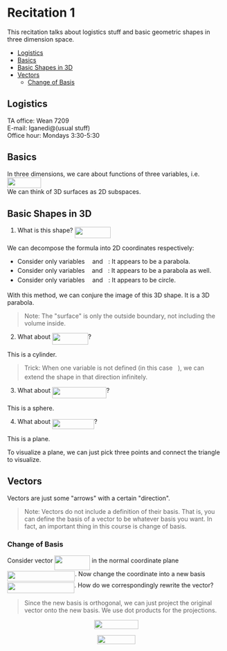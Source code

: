 # Recitation 1

This recitation talks about logistics stuff and basic geometric shapes in three dimension space.

<!-- START doctoc generated TOC please keep comment here to allow auto update -->
<!-- DON'T EDIT THIS SECTION, INSTEAD RE-RUN doctoc TO UPDATE -->


- [Logistics](#logistics)
- [Basics](#basics)
- [Basic Shapes in 3D](#basic-shapes-in-3d)
- [Vectors](#vectors)
  - [Change of Basis](#change-of-basis)

<!-- END doctoc generated TOC please keep comment here to allow auto update -->

## Logistics

TA office: Wean 7209 <br />
E-mail: Iganedi@(usual stuff) <br />
Office hour: Mondays 3:30-5:30 <br />

## Basics

In three dimensions, we care about functions of three variables, i.e. <img src="https://rawgit.com/in	git@github.com:SAMFYB/Calc-3D-Notebook/master/svgs/0ed04ca2a2f11ef9f60d5eaf9d444b14.svg?invert_in_darkmode" align=middle width=78.238215pt height=24.6576pt/> <br />
We can think of 3D surfaces as 2D subspaces.

## Basic Shapes in 3D

1. What is this shape? <img src="https://rawgit.com/in	git@github.com:SAMFYB/Calc-3D-Notebook/master/svgs/4a2bb1d1e991d6dd7158638a1e1c5a6c.svg?invert_in_darkmode" align=middle width=83.16957pt height=26.76201pt/>

We can decompose the formula into 2D coordinates respectively:

- Consider only variables <img src="https://rawgit.com/in	git@github.com:SAMFYB/Calc-3D-Notebook/master/svgs/332cc365a4987aacce0ead01b8bdcc0b.svg?invert_in_darkmode" align=middle width=9.3951pt height=14.15535pt/> and <img src="https://rawgit.com/in	git@github.com:SAMFYB/Calc-3D-Notebook/master/svgs/f93ce33e511096ed626b4719d50f17d2.svg?invert_in_darkmode" align=middle width=8.367645pt height=14.15535pt/>: It appears to be a parabola.
- Consider only variables <img src="https://rawgit.com/in	git@github.com:SAMFYB/Calc-3D-Notebook/master/svgs/deceeaf6940a8c7a5a02373728002b0f.svg?invert_in_darkmode" align=middle width=8.6493pt height=14.15535pt/> and <img src="https://rawgit.com/in	git@github.com:SAMFYB/Calc-3D-Notebook/master/svgs/f93ce33e511096ed626b4719d50f17d2.svg?invert_in_darkmode" align=middle width=8.367645pt height=14.15535pt/>: It appears to be a parabola as well.
- Consider only variables <img src="https://rawgit.com/in	git@github.com:SAMFYB/Calc-3D-Notebook/master/svgs/332cc365a4987aacce0ead01b8bdcc0b.svg?invert_in_darkmode" align=middle width=9.3951pt height=14.15535pt/> and <img src="https://rawgit.com/in	git@github.com:SAMFYB/Calc-3D-Notebook/master/svgs/deceeaf6940a8c7a5a02373728002b0f.svg?invert_in_darkmode" align=middle width=8.6493pt height=14.15535pt/>: It appears to be circle.

With this method, we can conjure the image of this 3D shape. It is a 3D parabola.

> Note: The "surface" is only the outside boundary, not including the volume inside.

2. What about <img src="https://rawgit.com/in	git@github.com:SAMFYB/Calc-3D-Notebook/master/svgs/00660670d67b722210c3fdf69bdc576d.svg?invert_in_darkmode" align=middle width=83.021235pt height=26.76201pt/>?

This is a cylinder.

> Trick: When one variable is not defined (in this case <img src="https://rawgit.com/in	git@github.com:SAMFYB/Calc-3D-Notebook/master/svgs/f93ce33e511096ed626b4719d50f17d2.svg?invert_in_darkmode" align=middle width=8.367645pt height=14.15535pt/>), we can extend the shape in that direction infinitely.

3. What about <img src="https://rawgit.com/in	git@github.com:SAMFYB/Calc-3D-Notebook/master/svgs/fd2648516f2a9828eff1aca4740dd572.svg?invert_in_darkmode" align=middle width=125.45841pt height=26.76201pt/>?

This is a sphere.

4. What about <img src="https://rawgit.com/in	git@github.com:SAMFYB/Calc-3D-Notebook/master/svgs/cef423376d52f38adb349bbc31311708.svg?invert_in_darkmode" align=middle width=97.06785pt height=22.83138pt/>?

This is a plane.

To visualize a plane, we can just pick three points and connect the triangle to visualize.

## Vectors

Vectors are just some "arrows" with a certain "direction".

> Note: Vectors do not include a definition of their basis. That is, you can define the basis of a vector to be whatever basis you want. In fact, an important thing in this course is change of basis.

### Change of Basis

Consider vector <img src="https://rawgit.com/in	git@github.com:SAMFYB/Calc-3D-Notebook/master/svgs/ecd1b091a63eca010935a2ce3dc18585.svg?invert_in_darkmode" align=middle width=81.968205pt height=33.99099pt/> in the normal coordinate plane <img src="https://rawgit.com/in	git@github.com:SAMFYB/Calc-3D-Notebook/master/svgs/7bfeeed924f59acfb7204bb2c8fbdf80.svg?invert_in_darkmode" align=middle width=156.403995pt height=24.6576pt/>. Now change the coordinate into a new basis <img src="https://rawgit.com/in	git@github.com:SAMFYB/Calc-3D-Notebook/master/svgs/3d5141c8a5ed8cd4b0b3f9f8b8f60236.svg?invert_in_darkmode" align=middle width=155.03037pt height=24.6576pt/>. How do we correspondingly rewrite the vector?

> Since the new basis is orthogonal, we can just project the original vector onto the new basis. We use dot products for the projections.

<p align="center"><img src="https://rawgit.com/in	git@github.com:SAMFYB/Calc-3D-Notebook/master/svgs/47a44fdb40c516a9837f5ca310e1f0c9.svg?invert_in_darkmode" align=middle width=101.708475pt height=21.104985pt/></p>
<p align="center"><img src="https://rawgit.com/in	git@github.com:SAMFYB/Calc-3D-Notebook/master/svgs/be30ec3f3df8ed29f84a448d898d9904.svg?invert_in_darkmode" align=middle width=88.922955pt height=21.104985pt/></p>

